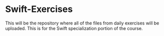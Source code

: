 # Swift-Exercises


This will be the repository where all of the files from daily exercises will be
uploaded.  This is for the Swift specialization portion of the course.
